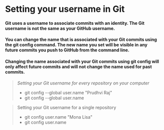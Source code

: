 # Setting your username in Git

#### Git uses a username to associate commits with an identity. The Git username is not the same as your GitHub username.

#### You can change the name that is associated with your Git commits using the git config command. The new name you set will be visible in any future commits you push to GitHub from the command line.

#### Changing the name associated with your Git commits using git config will only affect future commits and will not change the name used for past commits.

> *Setting your Git username for every repository on your computer*
> - git config --global user.name "Prudhvi Raj"
> - git config --global user.name

> Setting your Git username for a single repository
> - git config user.name "Mona Lisa"
> - git config user.name

